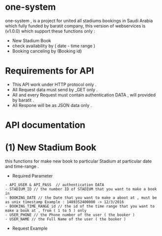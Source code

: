 # one-system
one-system , is a project for united all stadiums bookings in Saudi Arabia which fully funded by baratit company,
this version of webservices is (v1.0.0) which support these functions only :

- New Stadium Book 
- check availability by ( date - time range )
- Booking canceling by (Booking id)

# Requirements for API

* This API work under HTTP protocol only .
* All Request data must send by _GET only .
* All and every Request must contain authentication DATA , will provided by baratit .
* All Respone will be as JSON data only .

# API documentation 

# (1) New Stadium Book 
this functions for make new book to particular Stadium at particular date and time-range .
* Required Parameter
```
- API_USER & API_PASS  // authentication DATA
- STADIUM_ID // the number ID of STADIUM that you want to make a book in
- BOOKING_DATE // the Date that you want to make a aboot at , must be as unix timestamp Example : 1489352400000 -> 12/3/2016
- BOOKING_TIME_RANGE_id // the id of the time range that you want to make a book at , from ( 1 to 5 ) only
- USER_PHONE // the Phone number of the user ( the booker )
- USER_NAME // the Full Name of the user ( the booker )

```

* Request Example 






